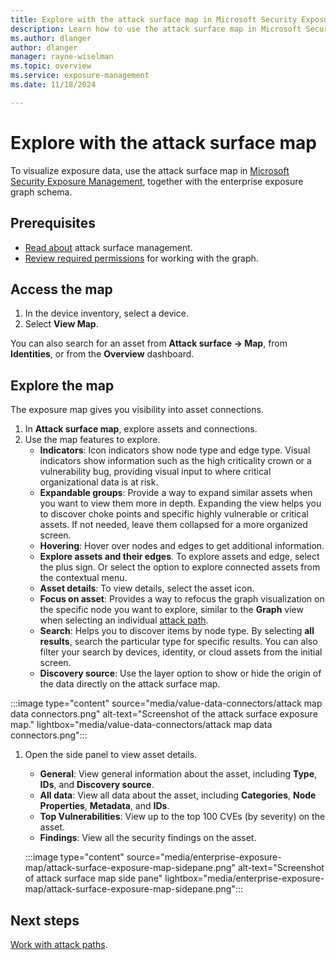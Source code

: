 ```yaml
---
title: Explore with the attack surface map in Microsoft Security Exposure Management
description: Learn how to use the attack surface map in Microsoft Security Exposure Management.
ms.author: dlanger
author: dlanger
manager: rayne-wiselman
ms.topic: overview
ms.service: exposure-management
ms.date: 11/18/2024

---
```


# Explore with the attack surface map

To visualize exposure data, use the attack surface map in [Microsoft Security Exposure Management](microsoft-security-exposure-management.md), together with the enterprise exposure graph schema.

## Prerequisites

- [Read about](cross-workload-attack-surfaces.md) attack surface management.
- [Review required permissions](prerequisites.md#permissions) for working with the graph.

## Access the map

1. In the device inventory, select a device.
1. Select **View Map**.

You can also search for an asset from **Attack surface -> Map**, from **Identities**, or from the **Overview** dashboard.

## Explore the map

The exposure map gives you visibility into asset connections.

1. In **Attack surface map**, explore assets and connections.
1. Use the map features to explore.
    - **Indicators**: Icon indicators show node type and edge type. Visual indicators show information such as the high criticality crown or a vulnerability bug, providing visual input to where critical organizational data is at risk.
    - **Expandable groups**: Provide a way to expand similar assets when you want to view them more in depth. Expanding the view helps you to discover choke points and specific highly vulnerable or critical assets. If not needed, leave them collapsed for a more organized screen.
    - **Hovering**: Hover over nodes and edges to get additional information.
    - **Explore assets and their edges**. To explore assets and edge, select the plus sign. Or select the option to explore connected assets from the contextual menu.
    - **Asset details**: To view details, select the asset icon.
    - **Focus on asset**: Provides a way to refocus the graph visualization on the specific node you want to explore, similar to the **Graph** view when selecting an individual [attack path](review-attack-paths.md).
    - **Search**: Helps you to discover items by node type. By selecting **all results**, search the particular type for specific results. You can also filter your search by devices, identity, or cloud assets from the initial screen.
    - **Discovery source**: Use the layer option to show or hide the origin of the data directly on the attack surface map.

:::image type="content" source="media/value-data-connectors/attack map data connectors.png" alt-text="Screenshot of the attack surface exposure map." lightbox="media/value-data-connectors/attack map data connectors.png":::

1. Open the side panel to view asset details.
   - **General**: View general information about the asset, including **Type**, **IDs**, and **Discovery source**.
   - **All data**: View all data about the asset, including **Categories**, **Node Properties**, **Metadata**, and **IDs**.
   - **Top Vulnerabilities**: View up to the top 100 CVEs (by severity) on the asset.
   - **Findings**: View all the security findings on the asset.

    :::image type="content" source="media/enterprise-exposure-map/attack-surface-exposure-map-sidepane.png" alt-text="Screenshot of attack surface map side pane" lightbox="media/enterprise-exposure-map/attack-surface-exposure-map-sidepane.png":::

## Next steps

[Work with attack paths](work-attack-paths-overview.md).
